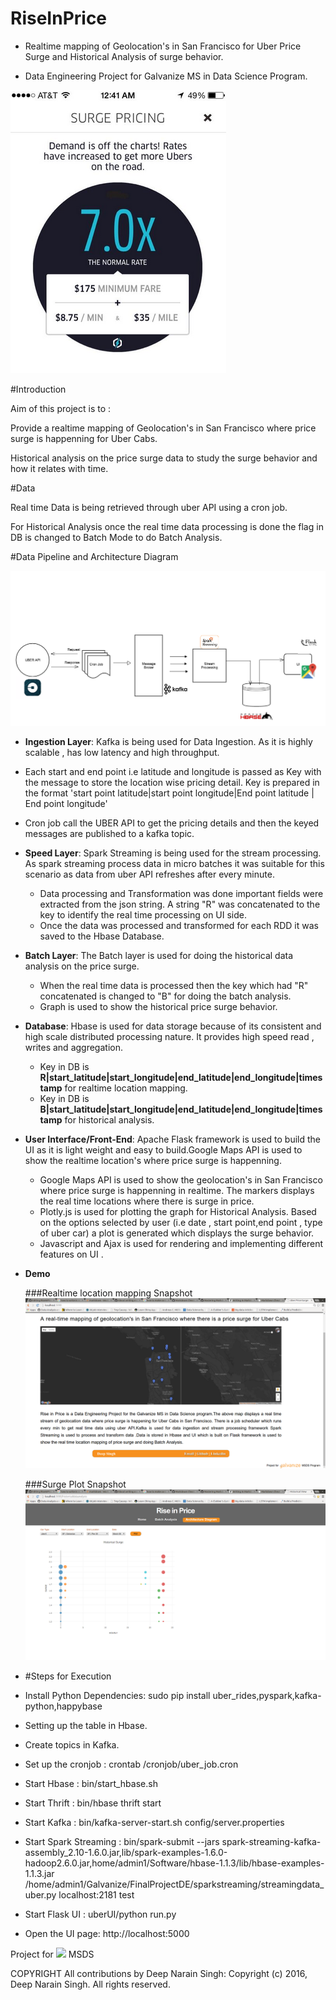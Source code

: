 # RiseInPrice       

* Realtime mapping of Geolocation's in San Francisco for Uber Price Surge and Historical Analysis of surge behavior.

* Data Engineering Project for Galvanize MS in Data Science Program.  


![Surge Image](/uberUI/app/images/ubersurge.png)


#Introduction

Aim of this project is to :

Provide a realtime mapping of Geolocation's in San Francisco where price surge is happenning for Uber Cabs.

Historical analysis on the price surge data to study the surge behavior and how it relates with time.

#Data

Real time Data is being retrieved through uber API using a cron job.

For Historical Analysis once the real time data processing is done the flag in DB is changed to Batch Mode to do Batch Analysis.

#Data Pipeline and Architecture Diagram

![Architecture Diagram](/uberUI/app/images/ArchitectureDiagram.png)

* **Ingestion Layer**: Kafka is being used for Data Ingestion. As it is highly scalable , has low latency and high throughput.

 * Each start and end point i.e latitude and longitude is passed as Key with the message to store the location wise pricing detail. Key is prepared in the format 'start point latitude|start point  longitude|End point latitude | End point longitude'
 
 * Cron job call the UBER API to get the pricing details and then the keyed messages are published to a kafka topic.
 
* **Speed Layer**: Spark Streaming is being used for the stream processing. As spark streaming process data in micro batches it was suitable for this scenario as data from uber API refreshes after every minute.
  * Data processing and Transformation was done important fields were extracted from the json string. A string "R" was concatenated to the key to identify the real time processing on UI side.
  * Once the data was processed and transformed for each RDD it was saved to the Hbase Database.
  
* **Batch Layer**: The Batch layer is used for doing the historical data analysis on the price surge.
  * When the real time data is processed then the key which had "R" concatenated is changed to "B" for doing the batch analysis.
  * Graph is used to show the historical price surge behavior.
  

* **Database**: Hbase is used for data storage  because of its consistent and high scale distributed processing nature.
    It provides high speed read , writes and aggregation.
   * Key in DB is **R|start_latitude|start_longitude|end_latitude|end_longitude|timestamp** for realtime location mapping.
   * Key in DB is **B|start_latitude|start_longitude|end_latitude|end_longitude|timestamp** for historical analysis.
   
* **User Interface/Front-End**: Apache Flask framework is used to build the UI as it is light weight and easy to build.Google Maps API is used to show the realtime location's where price surge is happenning. 
  * Google Maps API is used to show the geolocation's in San Francisco where price surge is happenning in realtime.
  The markers displays the real time locations where there is surge in price.
  * Plotly.js is used for plotting the graph for Historical Analysis. Based on the options selected by user (i.e date , start point,end point , type of uber car) a plot is generated which displays the surge behavior.
  * Javascript and Ajax is used for rendering and implementing different features on UI .
  

* **Demo** 

  ###Realtime location mapping Snapshot
  ![Demo Snapshot](/uberUI/app/images/demosnap.png) 
  
   ###Surge Plot Snapshot
  ![Demo Snapshot](/uberUI/app/images/surgeplot.png) 
  
 * #Steps for Execution
   
  * Install Python Dependencies:  sudo pip install uber_rides,pyspark,kafka-python,happybase
  * Setting up the table in Hbase.
  * Create topics in Kafka.
  * Set up the cronjob : crontab /cronjob/uber_job.cron
  * Start Hbase : bin/start_hbase.sh
  * Start Thrift : bin/hbase thrift start
  * Start Kafka : bin/kafka-server-start.sh config/server.properties
  * Start Spark Streaming : bin/spark-submit --jars spark-streaming-kafka-assembly_2.10-1.6.0.jar,lib/spark-examples-1.6.0-hadoop2.6.0.jar,home/admin1/Software/hbase-1.1.3/lib/hbase-examples-1.1.3.jar  /home/admin1/Galvanize/FinalProjectDE/sparkstreaming/streamingdata_uber.py localhost:2181 test

  * Start Flask UI : uberUI/python run.py
  * Open the UI page: http://localhost:5000
 
  
  Project for <img src="http://www.galvanize.com/wp-content/themes/galvanize/img/galvanize-logo.svg" style="vertical-align:left" width="100px"/> MSDS
  
 COPYRIGHT
	All contributions by Deep Narain Singh:
 Copyright (c) 2016, Deep Narain Singh.
	All rights reserved.
	


  
  
  
 

 








